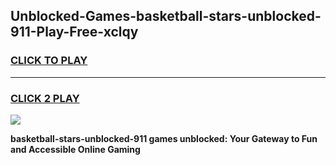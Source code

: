 
## Unblocked-Games-basketball-stars-unblocked-911-Play-Free-xclqy
<h3>
<a href="https://premium76.site?title=basketball-stars-unblocked-911&ref=23A">CLICK TO PLAY</a></h3>
<hr>

<h3>
<a href="https://premium76.site?title=basketball-stars-unblocked-911&ref=23A">CLICK 2 PLAY</a>
  
</h3>

<a href="https://premium76.site?title=basketball-stars-unblocked-911&ref=23A"><img src="https://clearcache.store/games.png"></a>


**basketball-stars-unblocked-911 games unblocked: Your Gateway to Fun and Accessible Online Gaming**
